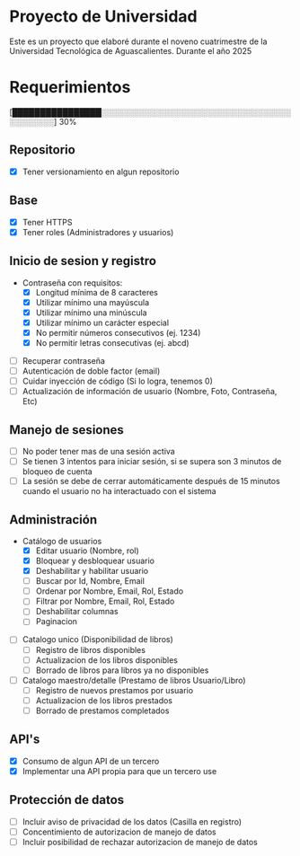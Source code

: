 # Proyecto de Universidad

Este es un proyecto que elaboré durante el noveno cuatrimestre de la Universidad Tecnológica de Aguascalientes. Durante el año 2025

# Requerimientos

[████████████████░░░░░░░░░░░░░░░░░░░░░░░░░░░░░░░░░░░░░░░░░░] 30%

## Repositorio

- [x] Tener versionamiento en algun repositorio

## Base

- [x] Tener HTTPS
- [x] Tener roles (Administradores y usuarios)

## Inicio de sesion y registro

- Contraseña con requisitos:
  - [x] Longitud mínima de 8 caracteres
  - [x] Utilizar mínimo una mayúscula
  - [x] Utilizar mínimo una minúscula
  - [x] Utilizar mínimo un carácter especial
  - [x] No permitir números consecutivos (ej. 1234)
  - [x] No permitir letras consecutivas (ej. abcd)
- [ ] Recuperar contraseña
- [ ] Autenticación de doble factor (email)
- [ ] Cuidar inyección de código (Si lo logra, tenemos 0)
- [ ] Actualización de información de usuario (Nombre, Foto, Contraseña, Etc)

## Manejo de sesiones

- [ ] No poder tener mas de una sesión activa
- [ ] Se tienen 3 intentos para iniciar sesión, si se supera son 3 minutos de bloqueo de cuenta
- [ ] La sesión se debe de cerrar automáticamente después de 15 minutos cuando el usuario no ha interactuado con el sistema

## Administración

- Catálogo de usuarios
  - [x] Editar usuario (Nombre, rol)
  - [x] Bloquear y desbloquear usuario
  - [x] Deshabilitar y habilitar usuario
  - [ ] Buscar por Id, Nombre, Email
  - [ ] Ordenar por Nombre, Email, Rol, Estado
  - [ ] Filtrar por Nombre, Email, Rol, Estado
  - [ ] Deshabilitar columnas
  - [ ] Paginacion
- [ ] Catalogo unico (Disponibilidad de libros)
  - [ ] Registro de libros disponibles
  - [ ] Actualizacion de los libros disponibles
  - [ ] Borrado de libros para libros ya no disponibles
- [ ] Catalogo maestro/detalle (Prestamo de libros Usuario/Libro)
  - [ ] Registro de nuevos prestamos por usuario
  - [ ] Actualizacion de los libros prestados
  - [ ] Borrado de prestamos completados

## API's

- [x] Consumo de algun API de un tercero
- [x] Implementar una API propia para que un tercero use

## Protección de datos

- [ ] Incluir aviso de privacidad de los datos (Casilla en registro)
- [ ] Concentimiento de autorizacion de manejo de datos
- [ ] Incluir posibilidad de rechazar autorizacion de manejo de datos
